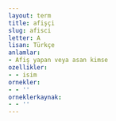 ```yaml
---
layout: term
title: afişçi
slug: afisci
letter: A
lisan: Türkçe
anlamlar:
- Afiş yapan veya asan kimse
ozellikler:
- - isim
ornekler:
- - ''
orneklerkaynak:
- - ''
---
```

